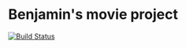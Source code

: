 # Benjamin's movie project

[![Build Status](https://travis-ci.org/benskov95/jpa_rest_test_ci_travis.svg?branch=master)](https://travis-ci.org/benskov95/jpa_rest_test_ci_travis)
